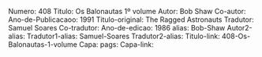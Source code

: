 Numero: 408
Titulo: Os Balonautas 1º volume
Autor: Bob Shaw
Co-autor: 
Ano-de-Publicacaoo: 1991
Titulo-original: The Ragged Astronauts
Tradutor: Samuel Soares
Co-tradutor: 
Ano-de-edicao: 1986
alias: Bob-Shaw
Autor2-alias: 
Tradutor1-alias: Samuel-Soares
Tradutor2-alias: 
Titulo-link: 408-Os-Balonautas-1-volume
Capa: 
pags: 
Capa-link: